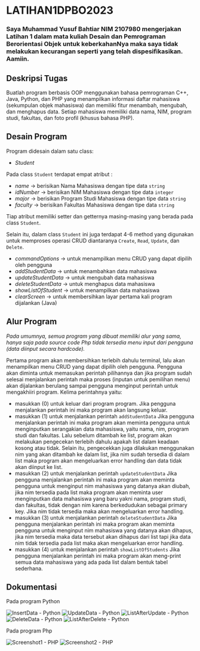 # LATIHAN1DPBO2023
### Saya Muhammad Yusuf Bahtiar NIM 2107980 mengerjakan Latihan 1 dalam mata kuliah Desain dan Pemrograman Berorientasi Objek untuk keberkahanNya maka saya tidak melakukan kecurangan seperti yang telah dispesifikasikan. Aamiin.

## Deskripsi Tugas
Buatlah program berbasis OOP menggunakan bahasa pemrograman C++, Java, Python, dan PHP yang menampilkan informasi daftar mahasiswa (sekumpulan objek mahasiswa) dan memiliki fitur menambah, mengubah, dan menghapus data. Setiap mahasiswa memiliki data nama, NIM, program studi, fakultas, dan foto profil (khusus bahasa PHP).

## Desain Program
Program didesain dalam satu class:
* *Student*

Pada class `Student` terdapat empat atribut :
* *name* -> berisikan Nama Mahasiswa dengan tipe data `string`
* *idNumber* -> berisikan NIM Mahasiswa dengan tipe data `integer`
* *major* -> berisikan Program Studi Mahasiswa dengan tipe data `string`
* *faculty* -> berisikan Fakultas Mahasiswa dengan tipe data `string`

Tiap atribut memiliki setter dan getternya masing-masing yang berada pada class `Student`.

Selain itu, dalam class `Student` ini juga terdapat 4-6 method yang digunakan untuk memproses operasi CRUD diantaranya `Create`, `Read`, `Update`, dan `Delete`.
* *commandOptions* -> untuk menampilkan menu CRUD yang dapat dipilih oleh pengguna
* *addStudentData* -> untuk menambahkan data mahasiswa
* *updateStudentData* -> untuk mengubah data mahasiswa
* *deleteStudentData* -> untuk menghapus data mahasiswa
* *showListOfStudent* -> untuk menampilkan data mahasiswa
* *clearScreen* -> untuk membersihkan layar pertama kali program dijalankan (Java)

## Alur Program
*Pada umumnya, semua program yang dibuat memiliki alur yang sama, hanya saja pada source code Php tidak tersedia menu input dari pengguna (data diinput secara hardcode).*

Pertama program akan membersihkan terlebih dahulu terminal, lalu akan menampilkan menu CRUD yang dapat dipilih oleh pengguna. Pengguna akan diminta untuk memasukan perintah pilihannya dan jika program sudah selesai menjalankan perintah maka proses (inputan untuk pemilihan menu) akan dijalankan berulang sampai pengguna menginput perintah untuk mengakhiiri program. 
Kelima perintahnya yaitu:
* masukkan (0) untuk keluar dari program program.
Jika pengguna menjalankan perintah ini maka program akan langsung keluar.
* masukkan (1) untuk menjalankan perintah `addStudentData`
Jika pengguna menjalankan perintah ini maka program akan meminta pengguna untuk menginputkan serangakian data mahasiswa, yaitu nama, nim, program studi dan fakultas. Lalu sebelum ditambah ke list, program akan melakukan pengecekan terlebih dahulu apakah list dalam keadaan kosong atau tidak. Selain itu, pengecekkan juga dilakukan menggunakan nim yang akan ditambah ke dalam list, jika nim sudah tersedia di dalam list maka program akan mengeluarkan error handling dan data tidak akan diinput ke list.
* masukkan (2) untuk menjalankan perintah `updateStudentData`
Jika pengguna menjalankan perintah ini maka program akan meminta pengguna untuk menginput nim mahasiswa yang datanya akan diubah, jika nim tersedia pada list maka program akan meminta user menginputkan data mahasiswa yang baru yakni nama, program studi, dan fakultas, tidak dengan nim karena berkedudukan sebagai primary key. Jika nim tidak tersedia maka akan mengeluarkan error handling.
* masukkan (3) untuk menjalankan perintah `deleteStudentData`
Jika pengguna menjalankan perintah ini maka program akan meminta pengguna untuk menginput nim mahasiswa yang datanya akan dihapus, jika nim tersedia maka data tersebut akan dihapus dari list tapi jika data nim tidak tersedia pada list maka akan mengeluarkan error handling.
* masukkan (4) untuk menjalankan perintah `showListOfStudents`
Jika pengguna menjalankan perintah ini maka program akan meng-print semua data mahasiswa yang ada pada list dalam bentuk tabel sederhana.

## Dokumentasi
Pada program Python

![InsertData - Python](https://user-images.githubusercontent.com/100776170/219057043-8bf262c2-bfdc-49ca-aa56-af1183c8b1f3.png)
![UpdateData - Python](https://user-images.githubusercontent.com/100776170/219057135-57f2388c-25b6-40ba-a41a-1faaf7ca5d13.png)
![ListAfterUpdate - Python](https://user-images.githubusercontent.com/100776170/219057163-b4e2a973-48b4-43fe-91ad-82c318baa013.png)
![DeleteData - Python](https://user-images.githubusercontent.com/100776170/219057178-412e112a-46d0-4561-bd78-3bdc215abf39.png)
![ListAfterDelete - Python](https://user-images.githubusercontent.com/100776170/219057205-15f22d56-a15a-4095-aa93-bb712833b4b7.png)

Pada program Php

![Screenshot1 - PHP](https://user-images.githubusercontent.com/100776170/219058534-6097d13c-6195-44d2-9b6b-7935528b7d83.png)
![Screenshot2 - PHP](https://user-images.githubusercontent.com/100776170/219058636-e38f3f85-9aa3-4fea-be0a-59d989e9fcad.png)
